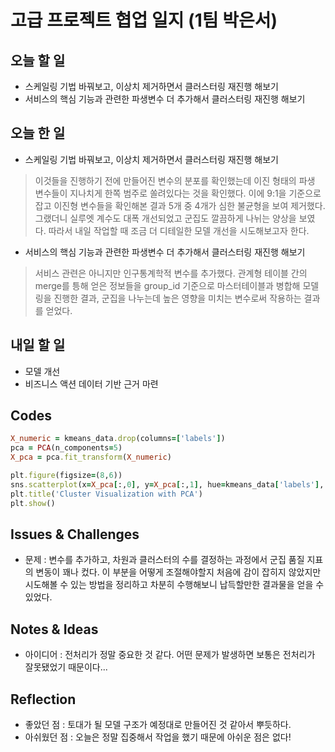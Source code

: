 # 고급 프로젝트 협업 일지 (1팀 박은서)

## 오늘 할 일
* 스케일링 기법 바꿔보고, 이상치 제거하면서 클러스터링 재진행 해보기
* 서비스의 핵심 기능과 관련한 파생변수 더 추가해서 클러스터링 재진행 해보기
## 오늘 한 일
* 스케일링 기법 바꿔보고, 이상치 제거하면서 클러스터링 재진행 해보기
> 이것들을 진행하기 전에 만들어진 변수의 분포를 확인했는데 이진 형태의 파생 변수들이 지나치게 한쪽 범주로 쏠려있다는 것을 확인했다. 이에 9:1을 기준으로 잡고 이진형 변수들을 확인해본 결과 5개 중 4개가 심한 불균형을 보여 제거했다. 그랬더니 실루엣 계수도 대폭 개선되었고 군집도 깔끔하게 나뉘는 양상을 보였다. 따라서 내일 작업할 때 조금 더 디테일한 모델 개선을 시도해보고자 한다.
* 서비스의 핵심 기능과 관련한 파생변수 더 추가해서 클러스터링 재진행 해보기
> 서비스 관련은 아니지만 인구통계학적 변수를 추가했다. 관계형 테이블 간의 merge를 틍해 얻은 정보들을 group_id 기준으로 마스터테이블과 병합해 모델링을 진행한 결과, 군집을 나누는데 높은 영향을 미치는 변수로써 작용하는 결과를 얻었다.
## 내일 할 일
* 모델 개선
* 비즈니스 액션 데이터 기반 근거 마련
## Codes
```ruby
X_numeric = kmeans_data.drop(columns=['labels'])
pca = PCA(n_components=5)
X_pca = pca.fit_transform(X_numeric)

plt.figure(figsize=(8,6))
sns.scatterplot(x=X_pca[:,0], y=X_pca[:,1], hue=kmeans_data['labels'], palette='Set2')
plt.title('Cluster Visualization with PCA')
plt.show()
```
## Issues & Challenges
* 문제 : 변수를 추가하고, 차원과 클러스터의 수를 결정하는 과정에서 군집 품질 지표의 변동이 꽤나 컸다. 이 부분을 어떻게 조절해야할지 처음에 감이 잡히지 않았지만 시도해볼 수 있는 방법을 정리하고 차분히 수행해보니 납득할만한 결과물을 얻을 수 있었다.
## Notes & Ideas
* 아이디어 : 전처리가 정말 중요한 것 같다. 어떤 문제가 발생하면 보통은 전처리가 잘못됐었기 때문이다...
## Reflection
* 좋았던 점 : 토대가 될 모델 구조가 예정대로 만들어진 것 같아서 뿌듯하다.
* 아쉬웠던 점 : 오늘은 정말 집중해서 작업을 했기 때문에 아쉬운 점은 없다!
